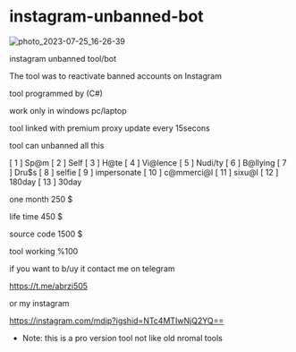 # instagram-unbanned-bot

![photo_2023-07-25_16-26-39](https://files.catbox.moe/foc5jd.jpg)

instagram unbanned tool/bot

 The tool was to reactivate banned accounts on Instagram


tool programmed by (C#)

work only in windows pc/laptop

tool linked with premium proxy update every 15secons 

 
 tool can unbanned all this

[ 1 ] Sp@m [ 2 ] Self [ 3 ] H@te [ 4 ] Vi@lence [ 5 ] Nudi/ty [ 6 ] B@llying [ 7 ] Dru$s [ 8 ] selfie [ 9 ] impersonate [ 10 ] c@mmerci@l [ 11 ] sixu@l [ 12 ] 180day [ 13 ] 30day


one month 250 $

life time 450 $

source code 1500 $

tool working %100 

if you want to b/uy it contact me on telegram

https://t.me/abrzi505

or my instagram

https://instagram.com/mdip?igshid=NTc4MTIwNjQ2YQ==




* Note: this is a pro version tool not like old nromal tools
